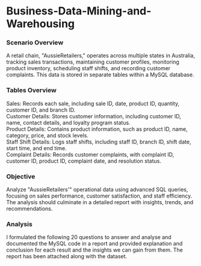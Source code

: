 # Business-Data-Mining-and-Warehousing

### Scenario Overview

A retail chain, "AussieRetailers," operates across multiple states in Australia, tracking sales transactions, maintaining customer profiles, monitoring product inventory, scheduling staff shifts, and recording customer complaints. This data is stored in separate tables within a MySQL database.

### Tables Overview

Sales: Records each sale, including sale ID, date, product ID, quantity, customer ID, and branch ID. <br>
Customer Details: Stores customer information, including customer ID, name, contact details, and loyalty program status. <br>
Product Details: Contains product information, such as product ID, name, category, price, and stock levels. <br>
Staff Shift Details: Logs staff shifts, including staff ID, branch ID, shift date, start time, and end time. <br>
Complaint Details: Records customer complaints, with complaint ID, customer ID, product ID, complaint date, and resolution status.

### Objective

Analyze "AussieRetailers'" operational data using advanced SQL queries, focusing on sales performance, customer satisfaction, and staff efficiency. The analysis should culminate in a detailed report with insights, trends, and recommendations.

### Analysis

I formulated the following 20 questions to answer and analyse and documented the MySQL code in a report and provided explanation and conclusion for each result and the insights we can gain from them. The report has been attached along with the dataset. 
